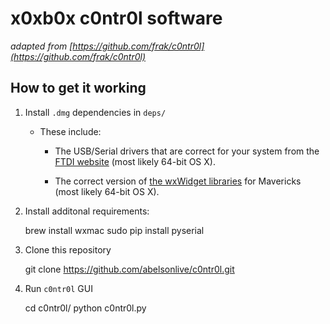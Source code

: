 # x0xb0x c0ntr0l software

_adapted from [https://github.com/frak/c0ntr0l](https://github.com/frak/c0ntr0l)_

## How to get it working

1. Install  `.dmg` dependencies in `deps/`

	- These include:

		* The USB/Serial drivers that are correct for your system from the [FTDI website](http://www.ftdichip.com/Drivers/VCP.htm) (most likely 64-bit OS X).

		* The correct version of [the wxWidget libraries](http://sourceforge.net/projects/wxpython/files/wxPython/3.0.0.0/wxPython3.0-osx-3.0.0.0-cocoa-py2.7.dmg/download?use_mirror=iweb) for Mavericks (most likely 64-bit OS X).


2. Install additonal requirements:

	brew install wxmac 
	sudo pip install pyserial 

3. Clone this repository

	git clone https://github.com/abelsonlive/c0ntr0l.git

4. Run `c0ntr0l` GUI
	
	cd c0ntr0l/
	python c0ntr0l.py

